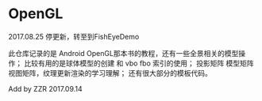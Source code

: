 # OpenGL

2017.08.25 停更新，转至到FishEyeDemo

此仓库记录的是  Android OpenGL那本书的教程，还有一些全景相关的模型操作；
比较有用的是球体模型的创建 和 vbo fbo 索引的使用；
投影矩阵 模型矩阵 视图矩阵，纹理更新渲染的学习理解；
还有很大部分的模板代码。

Add by ZZR 2017.09.14
